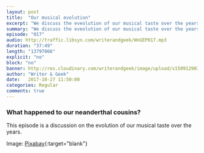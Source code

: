 ```yaml
---
layout: post
title:  "Our musical evolution"
excerpt: "We discuss the eveolution of our musical taste over the years."
summary: "We discuss the eveolution of our musical taste over the years."
episode: "017"
audio: http://traffic.libsyn.com/writerandgeek/WnGEP017.mp3
duration: "37:49"
length: "13797066"
explicit: "no"
block: "no"
banner: http://res.cloudinary.com/writerandgeek/image/upload/v1509129035/music.jpg
author: "Writer & Geek"
date:   2017-10-27 11:50:00
categories: Regular
comments: true
---
```


### What happened to our neanderthal cousins?

This episode is a discussion on the evolution of our musical taste over the years.

Image: [Pixabay](https://pixabay.com/en/k7-plastic-magnetic-tape-black-tdk-1336026/){:target="blank"}